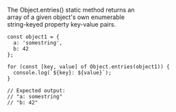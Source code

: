 The Object.entries() static method returns an  
array of a given object's own enumerable  
string-keyed property key-value pairs.  
```
const object1 = {
  a: 'somestring',
  b: 42
};

for (const [key, value] of Object.entries(object1)) {
  console.log(`${key}: ${value}`);
}

// Expected output:
// "a: somestring"
// "b: 42"
```
